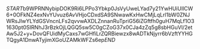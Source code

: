 $START$b9WPRNNybipDOK9Ri6LPPo3Ybkp0JsVyUweLYad7y21YwHUiUIlCW6+0OFkNZ4exNvYUvuz6AvVHjoCDxdSA9SNwawKxHwCMjLqLrl1bW0ZNJWRsJlwYLYdGSVncnLFs2qvvwAXDLZnnanRuTpriG56iZGftfh0guH7MqLf1O31630pt0SIRNhJ3rBzkOjLQGQ5sw5C0gCZoG37x0CJa4zZq5g8sbHGuVl/2etAw5J2+y+DovQFUidMyCaxs7wGHfiLrZQRBiewzx8wADTkNjyrr6bVzftYYHGTQgyA1DnwATyjimXGoUZAMkWFZs6ep$END$